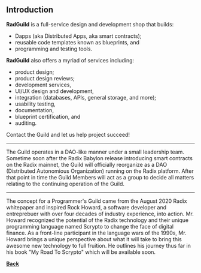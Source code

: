 ## Introduction

**RadGuild** is a full-service design and development shop that builds:

- Dapps (aka Distributed Apps, aka smart contracts);
- reusable code templates known as blueprints, and
- programming and testing tools.

**RadGuild** also offers a myriad of services including:

- product design;
- product design reviews;
- development services,
- UI/UX design and development,
- integration (databases, APIs, general storage, and more);
- usability testing,
- documentation,
- blueprint certification, and
- auditing.

Contact the Guild and let us help project succeed!

---------------------------------

The Guild operates in a DAO-like manner under a small leadership team. Sometime soon after the Radix Babylon release introducing smart contracts on the Radix mainnet, the Guild will officially reorganize as a DAO (Distributed Autonomious Organization) running on the Radix platform. After that point in time the Guild Members will act as a group to decide all matters relating to the continuing operation of the Guild.

----------------------------------

The concept for a Programmer's Guild came from the August 2020 Radix whitepaper and inspired Rock Howard, a software developer and entreprebuer with over four decades of industry experience, into action. Mr. Howard recognized the potential of the Radix technology and their unique programming language named Scrypto to change the face of digital finance. As a front-line participant in the language wars of the 1990s, Mr. Howard brings a unique perspective about what it will take to bring this awesome new technology to full fruition. He outlines his journey thus far in his book "My Road To Scrypto" which will be available soon.

[**Back**](./index.md)
